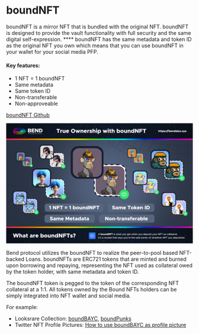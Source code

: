 # boundNFT

boundNFT is a mirror NFT that is bundled with the original NFT. boundNFT is designed to provide the vault functionality with full security and the same digital self-expression. \*\*\*\* boundNFT has the same metadata and token ID as the original NFT you own which means that you can use boundNFT in your wallet for your social media PFP.

#### Key features:

* 1 NFT = 1 boundNFT
* Same metadata
* Same token ID
* Non-transferable
* Non-approveable


[boundNFT Github](https://github.com/BoundNFT/)

![](<../.gitbook/assets/boundNFT poster 0401.png>)

Bend protocol utilizes the boundNFT to realize the peer-to-pool based NFT-backed Loans. boundNFTs are ERC721 tokens that are minted and burned upon borrowing and repaying, representing the NFT used as collateral owed by the token holder, with same metadata and token ID.

The boundNFT token is pegged to the token of the corresponding NFT collateral at a 1:1. All tokens owned by the Bound NFTs holders can be simply integrated into NFT wallet and social media.

For example:

* Looksrare Collection: [boundBAYC](https://looksrare.org/collections/0xDBfD76AF2157Dc15eE4e57F3f942bB45Ba84aF24), [boundPunks](https://looksrare.org/collections/0x6c415673C79b31aCA38669AD9fb5cdb7012C0e8e)
* Twitter NFT Profile Pictures: [How to use boundBAYC as profile picture](https://help.twitter.com/en/using-twitter/twitter-blue-labs#nft)
